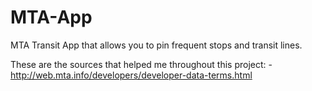 # MTA-App
MTA Transit App that allows you to pin frequent stops and transit lines.

These are the sources that helped me throughout this project:
    - http://web.mta.info/developers/developer-data-terms.html